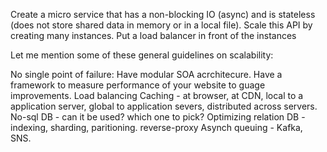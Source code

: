Create a micro service that has a non-blocking IO (async) and is stateless (does not store shared data in memory or in a local file). Scale this API by creating many instances. Put a load balancer in front of the instances

Let me mention some of these general guidelines on scalability:

No single point of failure:
Have modular SOA acrchitecure.
Have a framework to measure performance of your website to guage improvements.
Load balancing
Caching - at browser, at CDN, local to a application server, global to application severs, distributed across servers.
No-sql DB - can it be used? which one to pick?
Optimizing relation DB - indexing, sharding, paritioning.
reverse-proxy
Asynch queuing - Kafka, SNS.